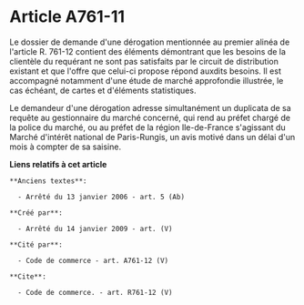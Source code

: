 # Article A761-11

Le dossier de demande d'une dérogation mentionnée au premier alinéa de l'article R. 761-12 contient des éléments démontrant
que les besoins de la clientèle du requérant ne sont pas satisfaits par le circuit de distribution existant et que l'offre
que celui-ci propose répond auxdits besoins. Il est accompagné notamment d'une étude de marché approfondie illustrée, le cas
échéant, de cartes et d'éléments statistiques. 

Le demandeur d'une dérogation adresse simultanément un duplicata de sa requête au gestionnaire du marché concerné, qui rend
au préfet chargé de la police du marché, ou au préfet de la région Ile-de-France s'agissant du Marché d'intérêt national de
Paris-Rungis, un avis motivé dans un délai d'un mois à compter de sa saisine.

**Liens relatifs à cet article**

	**Anciens textes**:

	  - Arrêté du 13 janvier 2006 - art. 5 (Ab)

	**Créé par**:

	  - Arrêté du 14 janvier 2009 - art. (V)

	**Cité par**:

	  - Code de commerce - art. A761-12 (V)

	**Cite**:

	  - Code de commerce. - art. R761-12 (V)
